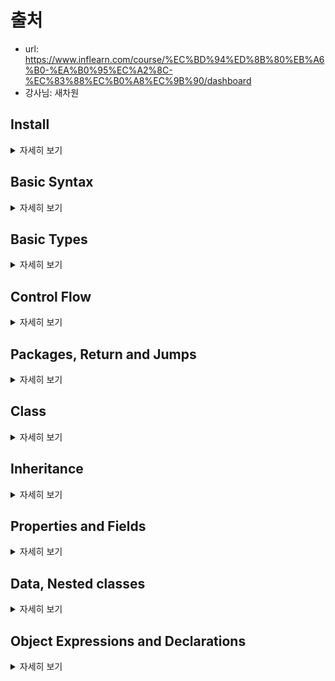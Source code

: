 
# 출처 
- url: https://www.inflearn.com/course/%EC%BD%94%ED%8B%80%EB%A6%B0-%EA%B0%95%EC%A2%8C-%EC%83%88%EC%B0%A8%EC%9B%90/dashboard
- 강사님: 새차원

## Install

<details><summary>자세히 보기</summary>

### 코틀린 설치 (Mac OS)
- brew install adoptopenjdk8
- brew install kotlin

</details>

## Basic Syntax

<details><summary>자세히 보기</summary>

### 패키지 정의
- 패키지 정의는 파일 최상단에 위치
- 디렉터리와 패키지를 일치시키지 않아도 됨 
```kotlin
package my.demo

import java.util.*

//..
```

### 함수 정의
- 함수는 fun 키워드로 정의
```kotlin
fun sum(a: Int, b: Int): Int {
    return a+b
}
```

- 함수 몸체가 식(Expression)인 경우 return 생략 가능
- 이런 경우 return type이 추론됨
```kotlin
fun sum(a: Int, b: Int) = a+b
```

- 리턴 할 값이 없는 경우 Unit(Object)으로 리턴 함 
- Unit는 Java에서 void 리턴 역할
```kotlin
fun printKotlin(): Unit {
    println("hello Kotlin")
}
``` 
- Unit은 생략 가능
```kotlin
fun printKotlin() {
    println("hello Kotlin")
}
```

### 지역 변수 정의 
- val: 읽기 전용 변수
- 값의 할당이 1회만 가능, Java의 final과 유사
```kotlin
val a: Int = 1 // 즉시 할당
val b = 2 // `int` type 추론
val c: Int // 컴파일 오류, 초기화가 필요함
c = 3 // 컴파일 오류, 읽기 전용
```

- var: Mutable 변수
```kotlin
var x = 5
x += 1 
```

### 주석
- Java와 Javascript와 동일함
- //: 한 줄 주석
- /* */.: 여러 줄 주석 (block comment)
- block comment가 Java와 다르게 중첩 허용됨 
```kotlin
// 한줄 주석
/* 여러 줄 
주석 */
 
/* block comment가 
    /* 중첩도 가능 */
 */
```

### 문자열 템플릿
- String Interpolation (문자열 보간법) 
```kotlin
var a = 1
// simple name in template:
val s1 = "a is $a"

a = 2
// arbitrary expression in template:
val s2 = "${s1.replace("is", "was")}, but now is $a"
```

### 조건문 
```kotlin
fun maxOf(a: Int, b: Int): Int {
    if (a>b) {
        return a
    } else {
        return b
    }
}
```
- 조건식으로 사용가능
```kotlin
fun maxOf(a: Int, b: Int) = if(a>b) a else b
```

### nullable
- 값이 null일 수 있는 경우 타입에 nullable 마크를 명시 해야 함 
```kotlin
fun parseInt(str: String): Int? {
    //정수가 아닌 경우 null을 리턴
}
```
- nullable 타입의 변수를 접근 할 때는 반드시 null 체크를 해야 함
- 그렇지 않으면 컴파일 오류가 발생 됨
```kotlin
fun printProduct(arg1: String, arg2: String) {
    val x: Int? = parseInt(arg1)
    val y: Int? = parseInt(arg2)
    
    if ( x != null && y != null) {
        println(x * y)
    } else {
        println("either '$arg1' or '$arg2' is not a number")
    }
}
```

### 자동 타입 변환
- 타입 체크만 해도 자동으로 타입 변환이 됨
```kotlin
fun getStringLength(obj: Any): Int? {
    if (obj is String) {
        return obj.length
    }
    
    return null
}
```

### while loop
```kotlin
val items = listOf("apple", "banana", "kiwi")
var index = 0
while (index < items.size) {
    println("item at $index is ${items[index]}")
    index++
}
```

### when expression
```kotlin
fun describe(obj: Any): String = 
    when (obj) {
        1 -> "One"
        "Hello" -> "Greeting"
        is Long -> "Long"
        !is String -> "Not a String"
        else -> "Unknown"
    }
```

### ranges
- In 연산자를 이용해서 숫자 범위를 체크 가능
```kotlin
val x = 3
if (x in 1..10) {
    println("fits in range")
}
```
- range를 이용한 for loop
```kotlin
for (x in 1..5) {
    print(x)
}
```

### collections
- 컬렉션도 in으로 loop 가능
```kotlin
val items = listOf("apple", "banana", "kiwi")
for (item in items) {
    println(item)
}
```
- in으로 해당 값이 collection에 포함되는지 체크 가능
```kotlin
val items = setOf("apple", "banana", "kiwi")
when {
    "orance" in items -> println("juicy")
    "apple" in items -> println("apple is fine too")
}
```

- 람다식을 이용해서 컬렉션에 filter, map 등의 연산 가능
```kotlin
val fruits = listOf("banana", "avocade", "apple", "kiwi")
fruits
    .filter{ it.startsWith("a")}
    .sortedBy{ it }
    .map {it.toUpperCase() }
    .forEach { println(it) }
```


</details>

## Basic Types

<details><summary>자세히 보기</summary>

### 기본 타입 
- 코틀린에서 모든 것은 객체임
- 모든 것에 멤버 함수나 프로퍼티를 호출 가능하다는 의미이다. 

### 숫자 (Numbers)
- Java의 숫자형과 거의 비슷하게 처리
- Kotlin에서 Number는 클래스임, java의 primitive type에 직접 접근 할 수 없음
- Java에서 숫자형이던 char가 kotlin에서는 숫자 형이 아님 

### 리터럴 (Literal)
- 10진수: 123 (Int, Short)
- Long: 123L
- Double: 123.5, 123.5e10
- Float: 123.5f
- 2진수: 0b00001011
- 8진수: 미지원 ( Java: int I = 017; )
- 16진수: 0x0F

### Underscores in numeric literal (since 1.1)
```kotlin
val oneMilion = 1_000_000
val creditCardNumber = 1234_5678_9012_3456L
val socialSecurityNumber = 999_99_9999L
val hexBytes = 0xFF_EC_DE_5E
val bytes = 0b11010010_01101001_10010100_10010010
```

### Representation
- Java 플랫폼에서 숫자형은 JVM primitive type으로 저장됨
- Nullable이나 제네릭의 경우에는 박싱됨
- 박싱된 경우 identity를 유지 하지 않음
```kotlin
// JVM primitive
val a: Int = 100
print(a === a) // Prints 'true'

// Boxed
val boxedA: Int? = a
val anotherBoxedA: Int? = a
println("==: ${boxedA == anotherBoxedA}") // Prints 'true'
println("===: ${boxedA === anotherBoxedA}") // Prints 'true'
```

### Explicit Conversions
- 작은 타입은 큰 타입의 하위 타입이 아님, 즉 작은 타입에서 큰 타입으로의 대입이 안됨 
```kotlin
val a: Int = 1 // A boxed Int
// val b: Long = a // 오류 
val b: Long = a.toLong()
// println(a == b) // 오류
```

- 명시적으로 변환을 해주어야 함 
```kotlin
val i: Int = b.toInt() // OK 
```
```
toByte(): Byte
toShort(): Short
toInt(): Int
toLong(): Long
toFloat(): Float
toDouble(): Double
toChar(): Char
```

### 문자 (Characters)
- Char는 숫자로 취급 되지 않음
```kotlin
fun check(c: Char) {
    if ( c == 1) { /* ... */ } // ERROR
}

fun check(c: Char) {
    if (c == 'a') { /* ... */ } // OK
}

print('0'.toInt()) // print 48
```

### 배열 
- 배열은 Array 클래스로 표현됨
- get, set ([] 연산자 오버로딩됨)
- size 등 유용한 멤버 함수 포함 
```kotlin
var array: Array<String> = arrayOf("코틀린", "강좌")
println(array.get(0))
println(array[0])
println(array.size)
``` 

### 배열 생성 
- Array의 팩토리 함수를 이용
- arrayOf() 등의 라이브러리 함수 이용 
```kotlin
val b = Array(5, {i -> i.toString() })

val a = arrayOf("0", "1", "2", "3", "4")
```

### 특별한 Array 클래스 
- Primitive 타입의 박싱 오버헤드를 없애기 위한 배열
- IntArray, ShortArray, IntArray
- Array를 상속한 클래스들은 아니지만, Array와 같은 메소드와 프로퍼티를 가짐
- size등 유용한 맴버 함수 포함 
```kotlin
val x: IntArray = intArrayOf(1, 2, 3)
x[0] = 7
println(x.get(0))
println(x[0])
println(x.size)
```

### 문자열
- 문자열은 String 클래스로 표현
- String은 characters로 구성됨
- s[i] 와 같은 방식으로 접근 가능 (immutable이므로 변경 불가)
```kotlin
var x: String = "Kotlin"
println(x.get(0))
println(x[0])
println(x.length)

for (c in x) {
    println(c)
}
```

### 문자열 리터럴
- escaped string ("Kotlin")
  - 전통적인 방식으로 Java String과 거의 비슷
  - Backslash를 사용하여 escaping 처리
- raw string ("""Kotlin"")
  - escaping 처리 필요 없음
  - 개행 이나 어떠한 문자 포함 가능
```kotlin
val s = "Hello, world!\n"

val s = """
"'이것은 코틀린의
 raw String
입니다.'"
"""
```

</details>

## Control Flow

<details><summary>자세히 보기</summary>

### if else 문
- Java와 거의 유사함
```kotlin
//Traditional usage
var max = a
if (a < b) max = b
```
```kotlin
var max: Int
if (a > b) {
    max = a
} else {
    max = b
}
```

- If문이 식으로 사용되는 경우 값을 반환함
- If식의 경우 반드시 else를 동반해야 함
```kotlin
val max = if (a > b) a else b 
```

- If식의 branches들이 블록을 가질 수 있음 {...}
- 블록의 마지막 구문이 반환 값이 됨 
```kotlin
val max = if (a>b) {
    print("Choose a")
    a
} else {
    print("Choose b")
    b
}
```

- 삼항연산자(ternary)가 없음
  - If문이 삼항연산자 역할을 잘 해내기 때문에 

### when
- when 문은 C 계열 언어의 switch문을 대체함
- when 문은 각각의 branches의 조건문이 만족 할 때 까지 위에서 부터 순차적으로 인자를 비교함 
```kotlin
when (x) {
  1 -> print("x == 1")
  2 -> print("x == 2")
  else -> { // Note the block
      print("x is neither 1 nor 2")
  }
}
``` 
- when문이 식으로 사용된 경우에는 조건을 만족하는 branch의 값이 전체 식의 결과 값이 됨
- else의 경우 다른 branch들의 조건이 만족되지 않을 때 수행 됨
- when이 식으로 사용된 경우 else문이 필수임
- when이 식으로 사용된 경우 컴파일러가 else문이 없어도 된다는 것을 입증할 수 있는 경우에는 else를 생략가능
```kotlin
var res = when (x) {
  100 -> "A"
  90 -> "B"
  80 -> "C"
  else -> "F"
}
```
```kotlin
var res = when (x) { // boolean인 경우 true or false이므로 else가 없어도 됨 
  true -> "맞다"
  false -> "틀리다"
}
```
- 여러 조건들이 같은 방식으로 처리될 수 있는 경우, branch의 조건문에 콤마를 (,) 사용하여 표기하면 됨
```kotlin
when (x) {
  0,1 -> print("x==0 or x==1")
  else -> print("otherwise")
}
```
- Branch의 조건문에 함수나 식을 사용할 수 있음 
```kotlin
when (x) {
  parseInt(x) -> print("s encodes x")
  1 + 3 -> print("4")
  else -> print("s does not encode x")
}
```

- range나 collection에 in이나 !in으로 범위 등을 검사 할 수 있음 
```kotlin
val validNumbers = listOf(3,6,9)
when (x) {
  in validNumbers -> print("x is valid")
  in 1..10 -> print("x is in the range")
  !in 10..20 -> print("x is outside the range")
  else -> print("none of the above")
}
```

- is나 !is를 이용하여 타입도 검사 할 수 있음
  - 이 때 스마트 캐스트가 적용됨
```kotlin
fun hasPrefix(x: Any) = when(x) {
  is String -> x.startsWith("prefix")
  else -> false
}
```

- when은 if-else if 체인을 대체할 수 있음
- when에 인자를 입력하지 않으면, 논리연산 으로 처리됨 
```kotlin
when {
  x.isOdd() -> print("x is odd")
  x.isEven() -> print("x is even")
  else -> print("x is funny")
}
```


### For Loops
- for문은 iterator을 제공하는 모든 것을 반복할 수 있음
```kotlin
for (item in collection)
    print(item)
```

- for문의 Body가 블록이 올 수도 있음
```kotlin
for (item in collection) {
  print(item.id)
  print(item.name)
}
```

- For문을 지원하는 iterator의 조건
  - 멤버함수나 확장 함수 중에
    - iterator()를 반환 하는 것이 있는 경우
    - next()를 가지는 경우
    - hasNext(): Bollean를 가지는 경우
    - 함수는 위의 3개를 operator로 표기 되어야 For문을 지원한다. 
```kotlin
val myData = MyData()
for (item in myData) {
    print(item)
}
```
```kotlin
class MyData {
    operator fun iterator(): MyIterator {
        return MyIterator()
    }
}
```
```kotlin
class MyIterator {
  val data = listOf(1,2,3,4,5)
  val idx = 0
  operator fun hasNext(): Boolean {
      return data.size > idx
  }
  
  operator fun next(): Int {
      return data[idx++]
  }
}
```

- 배열이나 리스트를 반복할 때, index를 이용하고 싶다면 indices를 이용하면 됨
```kotlin
val array = arrayOf("가","나","다")
for (i in array.indices) {
    println("$i: ${array[i]}")
}
```
- Index를 이용하고 싶을 때, withIndex()를 이용할 수도 있음
```kotlin
val array = arrayOf("가","나","다")
for ((index, value) in array.withIndex()) {
    println("$index: ${value}")
}
```

### While Loops
- while, do-while문은 java와 거의 같음
- do-while문에서 body의 지역변수를 do-while문의 조건문이 참조 할 수 있음
```kotlin
while (x>) {
    x--
}
```
```kotlin
do {
    val y = retrieveData()
} while ( y != null) // y is visible here!
```




</details>

## Packages, Return and Jumps

<details><summary>자세히 보기</summary>

### Package

- 소스 파일은 패키지 선언으로 시작 됨 
- 모든 콘텐츠(클래스, 함수, ...)는 패키지에 포함 됨
- 패키지를 명세하지 않으면 이름이 없는 기본 패키지에 포함됨 
```kotlin
package foo.bar

fun baz() {}

class Goo {}

fun main(args: Array<String>) {
  foo.bar.baz()
  foo.bar.Goo()
}
```

### 기본 패키지 
- 기본으로 import되는 package가 있음
- 플랫폼 별로 import되는 package도 다른 부분도 있음
```
kotlin.*
kotlin.annotation.*
kotlin.collections.*
kotlin.comparisons.* (since 1.1)
kotlin.io.*
kotlin.ranges.*
kotlin.sequences.*
kotlin.text.*
```
```
JVM:
  java.lang.*
  kotlin.jvm.*
JS:
  kotlin.js.*
```

### Imports
- 기본으로 포함되는 패키지 외에도, 필요한 package들을 직접 import 할 수 있음
```kotlin
// Bar 1개만 import함
import foo.Bar

// 'foo' 패키지에 모든 것을 import함
import foo.*

// foo.Bar
// bar.Bar 이름이 충돌 나는 경우 `as` 키워드로 로컬 리네임 가능
import bar.Bar as bBar
```

### Return and Jumps
- 3가지 Jump 표현식
  - return: 함수나 익명 함수에서 반환
  - break: 루프를 종료 시킴
  - continue: 루프의 다음 단계로 진행
```kotlin
fun sum(a: Int, b: Int): Int {
  println("a: $a, b: $b")
  return a+b
}
```
```kotlin
for (x in 1..10) {
  if(x>2) {
      break
  }
  println("x: $x")
}
```
```kotlin
for (x in 1..10) {
  if ( x < 2) {
      continue
  }
  println("x: $x")
}
```

### Label로 Break and Continue
- 레이블 표현: Label@, abc@, fooBar@
  - 식별자 + @ 형태로 사용 

```kotlin
labelDefinition
(used by prefixUnaryOperation, annotatedLambda)
    : LabelName ++ "@"
;
```
```kotlin
loop@ for (i in 1..10) {
  println("--- i: $i ---")
  
  for (j in 1..10) {
    println("j: $j")
    if (i+j > 12) {
        break@loop   
    }
  }
}
```
```kotlin
loop@ for (i in 1..10) {
  println("--- i: $i ---")
  
  for (j in 1..10) {
    if (j < 2) {
        continue@loop
    }
    println("j: $j")
  }
}
```

### Label로 Return
- 코틀린에서 중첩 될 수 있는 요소들
  - 함수 리터럴 (function literals)
  - 지역함수 (local function)
  - 객체 표현식 (object expression)
  - 함수 (functions)
```kotlin
fun foo() {
  var ints = listOf(0,1,2,3)
  
  ints.forEach(fun(value: Int) {
    if (value == 1) return
    print(value)
  })
  print("End")
}
```

### 람다식에서 return 할 때 주의 사항
- 람다식에서 return시 nearest enclosing 함수가 return됨
- 람다식에 대해서만 return 하려면 label을 이용해야 함
```kotlin
fun foo() {
  var ints = listOf(0,1,2,3)
  
  ints.forEach {
    if (it == 1) return
    print(it)
  }
  print("End")
}
```

```kotlin
fun foo3() {
  var ints = listOf(0,1,2,3)
  ints.forEach label@ {
    if (it == 1) return@label
    print(it)
  }
  print("End")
}
```

### 암시적 레이블
- 람다식에서만 return 하는 경우 label을 이용해서 return 해야 함
- 직접 label을 사용하는 것 보다 암시적 레이블이 편리함
- 암시적 레이블은 람다가 사용된 함수의 이름과 동일함 
```kotlin
fun foo4() {
  var ints = listOf(0,1,2,3)
  ints.forEach {
    if(it==1) return@forEach
    print(it)
  }
  print("End")
}
```

### 레이블 return시 값을 반환할 경우
- return@label 1 형태로 사용
- return + @label + 값 
```kotlin
fun foo(): List<String> {
  var ints = listOf(0,1,2,3)
  var result = ints.map {
    if (it == 0) {
        return@map "zero" // return at named label
    }
    "number $it" // expression returned from lambda
  }
  return result
}
```


</details>

## Class

<details><summary>자세히 보기</summary>

### 클래스
- 클래스는 class 키워드로 선언함
  - 클래스 이름
  - 클래스 헤더 (형식 매개변수, 기본 생성자 등)
  - 클래스 바디 (중괄호 { })
```kotlin
class Invoice(data: Int) {
}
```

- 헤더와 바디는 옵션이고, 바디가 없으면 {} 도 생략 가능
```kotlin
class Empty
```

### 기본 생성자 
- 클래스 별로 1개만 가질 수 있음
- 클래스 헤더의 일부
- 클래스 이름 뒤에 작성
```kotlin
class Person constructor(firstName: String) {
}
```

- 어노테이션이나 접근지정자가 없을 때는, 기본생성자의 construct 키워드를 생략가능 
```kotlin
class Person(firstName: String) {
}
```

- 기본생성자는 코드를 가질 수 없음
  - 초기화는 초기화(init) 블록 안에서 작성해야 함
  - 초기화 블록은 init 키워드로 작성
- 기본생성자의 파라미터는 init 블록 안에서 사용 가능함
```kotlin
class Customer(name: String) {
    init {
        logger.info("Customer initialized with value ${name}")
    }
}
```

- 기본 생성자의 파라미터는 프로퍼티 초기화 선언에도 사용 가능
```kotlin
class Customer(name: String) {
    val customerKey = name.toUpperCase()
}
```

- 프로퍼티 선언 및 초기화는 기본생성자에서 간결한 구문으로 사용 가능 
```kotlin
class Person(val firstname: String, val lastName: String) {
    //...
}
```

- 기본 생성자에 어노테이션 접근지정자 등이 있는 경우 constructor 키워드가 필요함
```kotlin
class Customer public @Inject constructor(name: String) { ... }
```

### 보조 생성자
- 클래스 별로 여러 개를 가질 수 있음
- constructor 키워드로 선언
```kotlin
class Person {
    constructor(parent: Person) {
        parent.children.add(this)
    }
}
``` 
- 클래스가 기본생성자를 가지고 있다면, 각각의 보조생성자들은 기본 생성자를 직접 or 간접적으로 위임해 주어야 함
- this 키워드를 이용
  - 직접적: 기본생성자에 위임
  - 간접적: 다른 보조 생성자에 위임
```kotlin
class Person(val name: String) {
    constructor(name: String, parent: Person): this(name) {
        //...
    }
  
    constructor() :this("홍길동", Person()) {
        //...
    }
}
```

### 생성된(generated) 기본생성자
- 클래스에 기본 생성자 or 보조 생성자를 선언하지 않으면, 생성된 기본 생성자가 만들어짐
- generated primary constructor
  - 매개변수가 없음
  - 가시성이 public임
- 만약 생성된 기본 생성자의 가시성이 public이 아니어야 한다면, 다른 가시성을 가진 빈 기본 생성자를 선언 해야 함 
```kotlin
class DontCreateMe private constructor() {
    
}
```

### 인스턴스 생성
- 코를린은 new 키워드가 없음
- 객체를 생성하려면 생성자를 일반 함수처럼 호출 하면 됨
```kotlin
val invoice = Invoice()

val customer = Customer("Joe Smith")
```

- 클래스 맵버
  - 클래스는 아래의 것들을 포함할 수 있음
  - Constructors and initializer blocks
  - Functions
  - Properties
  - Nested and Inner Classes
  - Object Declarations
  
</details>

## Inheritance

<details><summary>자세히 보기</summary>

### 상속
- 코틀린의 최상위 클래스는 Any임
- 클래스에 상위타입을 선언하지 않으면 Any가 상속됨
```kotlin
class Example1 // 암시적인 Any 상속
class Example2: Any() // 명시적인 Any 상속
```

- Any는 java.lang.Object와는 다른 클래스임
  - equals(), hashCode(), toString() 만 있음
```kotlin
package kotlin
public open class Any {
    public open operator fun equals(other: Any?): Boolean
    public open fun hashCode(): Int
    public open fun toString(): String
}
```

- 명시적으로 상위타입을 선언하려면,
- 클래스헤더의 콜론(:) 뒤에 상위타입을 선언하면 됨
```kotlin
open class Base(p: Int)

class Derived(p: Int) : Base(p)
```
- 파생 클래스에 기본 생성자가 있으면,
  - 파생 클래스의 기본생성자에서 상위타입의 생성자를 호출에서 초기화할 수 있음 

- 파생 클래스에 기본 생성자가 없으면 
  - 각각의 보조 생성자에서 상위타입을 super 키워드를 이용해서 초기화 해주어야 함
  - or 다른 생성자에게 상위 타입을 초기화 할 수 있게 위임 해주어야 함
```kotlin
class MyView: View {
    constructor() : super(1)
    constructor(ctx: Int): this()
    constructor(ctx: INt, attrs: Int) super(ctx, attrs)
}
```

- open 어노테이션은 Java의 final과 반대임
- open class는 다른 클래스가 상속할 수 있음
- 기본적으로 코틀린의 모든 class는 final임
- 이유는: Effective Java, Item 17: Design and document for inheritence or else prohibit it.
```kotlin
open class Base(p: Int)

class Derived(p: Int): Base(p)
```

### 메소드 오버라이딩
- 오버라이딩 될 메소드
  - open 어노테이션이 요구됨
- 오버라이딩 된 메소드
  - override 어노테이션이 요구됨 
```kotlin
open class Base {
    open fun v() {}
    fun nv() {}
}

class Derived(): Base() {
    override fun v() {}
}
```

### 프로퍼티 오버라이딩
- 메소드 오버라이딩과 유사한 방식으로 오버라이딩 가능
```kotlin
open class Foo {
    open val x: Int get {...}
}

class Bar1: Foo() {
    override val x: Int = ...
}
```

### 오버라이딩 규칙
- 같은 멤버에 대한 중복된 구현을 상속 받은 경우, 상속 받은 클래스는 해당 멤버를 오버라이딩 하고 자첵 구현을 제공 해야 함
- super + <클래스명>을 통해서 상위 클래스를 호출 할 수 있음

```kotlin
open class A {
  open fun f() { print("A")}
  fun a() {print("a")}
}

interface B {
  fun f() { print("B")}
  fun b() { print("b")}
}

class C(): A(), B {
  override fun f() {
    super<A>.f() // call to A.f()
    super<B>.f() // call to B.f()
  }
}
```

### 추상 클래스
- abstract 멤버는 구현이 없음
- abstract 클래스나 멤버는 open이 필요 없음
```kotlin
abstract class AbsClass {
    abstract fun f()
}

class MyClass(): AbsClass() {
    override fun f() { /* 구현 */ }
}
```

</details>

## Properties and Fields

<details><summary>자세히 보기</summary>

### 프로퍼티 선언
- 코틀린 클래스는 프로퍼티를 가질 수 있음 
  - var (mutable) / val (read-only)
```kotlin
class Address {
    var name: String = "Kotlin"
    val city: String = "Seoul"
}
```

- 프로퍼티 사용은 자바의 필드를 사용하듯이 하면 됨
```kotlin
fun copyAddress(address: Address): Address {
  val result = Address()
  result.name = address.name
  // ...
  return result 
}
```

### 프로퍼티 문법
- 전체 문법
```
var <propertyName>[: <PropertyType>] [=<property_initializer>]
  [<getter>]
  [<setter>]
```

- 옵션 (생략가능)
  - PropertyType
    - property_initializer에서 타입을 추론 가능한 경우 생략가능
  - property_initializer
  - getter
  - setter

### 프로퍼티 예제
- 두 코드는 거의 같음
```kotlin
class Address {
    var name = "Kotlin"
}
class Address2 {
    var name: String = "Kotlin"
        get() {
            return field
        }
        set(value) {
            field = value
        }
}
```

- var(mutable) 프로퍼티
```kotlin
class Address {
    // default getter와 setter
    // 타입은 Int
    var initialized = 1
  
    // error: 오류 발생
    // default getter와 setter를 사용한 경우
    // 명시적인 초기화가 필요함
    var allByDefault: Int?
}
```

- val(read-only) 프로퍼티
  - var대신 val 키워드 사용
  - setter가 없음
```kotlin
class Address {
    //default getter
    //타입은 Int
    val initialized = 1
  
    //error: 오류 발생
    //default getter
    //명시적인 초기화가 필요함
    val allByDefault: Int?
}
```

### Custom accessors (getter, setter)
- custom accessor는 프로퍼티 선언 내부에, 일반 함수 처럼 선언 할 수 있음
- getter
```kotlin
val isEmpty: Boolean
    get() = this.size == 0
```
- setter
  - 관습적으로 setter의 파라미터의 이름은 value임 (변경가능)
```kotlin
var stringRepresentation: String
    get() = this.toString()
    set(value) {
        setDataFromString(value)
    }
```

### 타입생략
- 코틀린 1.1 부터는 getter를 통해 타입을 추론 할 수 있는 경우, 프로퍼티의 타입을 생략 할 수 있음
```kotlin
val isEmpty: Boolean
    get() = this.size == 0 // has type Boolean
```
```kotlin
val isEmpty
  get() = this.size == 0 // has type Boolean
```

### 프로퍼티
- accessor에 가시성 변경이 필요하거나
- accessor에 어노테이션이 필요한 경우
- 기본 accessor의 수정 없이 body없는 accessor를 통해 정의 가능
```kotlin
var setterVisibility: String = "abc"
    private set
var setterWithAnnotation: Any? = null
    @Inject set // annotate the setter with Inject
```
- Body를 작성해 주어도 됨
```kotlin
var setterVisibility: String = "abc"
    private set(value) {
        field = value 
    }
```

### Backing Fields
- 코틀린 클래스는 field를 가질 수 없음
- 'field'라는 식별자를 통해 접근할 수 있는, automatic backing field를 제공함
- field는 프로퍼티의 accessor에서만 사용 가능 함 
```kotlin
// the initializer value is written directly
// to the backing field
var counter = 0
    set(value) {
        if (value >= 0) field = value 
    }
```

### Backing Fields 생성 조건
- accessor중 1개라도 기본 구현을 사용하는 경우
- custom accessor에서 field 식별자를 참조하느 경우
```kotlin
// the initializer value is written directly to the backing field
var counter = 0
    set(value) {
        if(value >= 0) field = value
    }
```

- 아래의 경우는 bakcing field를 생성하지 않음
```kotlin
val isEmpty: Boolean
    get = this.size == 0
```

### Backing Properties
- "implicit backing field" 방식이 맞지 않는 경우에는
- "backing property"를 이용할 수도 있음
```kotlin
private var _table: Map<String, Int> ? = null
public val table: Map<String, Int>
    get() {
        if (_table == null) {
            _tabel = HashMap()
        }
        return _table ?: throw AssertionError("null ")
    }
```

### Compile-Time Constants
- const modifier를 이용하면 컴파일 타임 상수를 만들 수 있음
  - 이런 프로퍼티는 어노테이션 에서도 사용 가능함
- 조건
  - Top-Level 이거나
  - object의 멤버이거나
  - String이나 프리미티브 타입으로 초기화된 경우
```kotlin
const val SUBSYSTEM_DEPRECATED: String = "This subsystem is deprecated"

@Deprecated(SUBSYSTEM_DEPRECATED)
fun foo() {...}
```

### Late-Initialized Properties
- 일반적으로 프로퍼티는 non-null 타입으로 선언됨
- 간혹 non-null 타입 프로퍼티를 사용하고 싶지만, 생성자에서 초기화를 해줄 수 없는 경우가 있음
  - Dependency injection
  - Butter knife
  - Unit test의 setup 메소드
```kotlin
public class MyTest {
    lateinit var subject: TestSubject
    
    @SetUp fun setup() {
        subjet = TestSubject()
    }
  
    @Test fun test() {
        subject.method() // dereference directly
    }
}
```
- 객체가 constructor에서는 할당 되지 못하지만
- 여전히 non-null타입으로 사용하고 싶은 경우
- Lateinit modifier를 사용가능
- 조건
  - 클래스의 바디에서 선언된 프로퍼티만 가능
  - 기본생성자에서 선언된 프로퍼티는 안 됨
  - var 프로퍼티만 가능
  - custom accessor이 없어야 함
  - non-null 타입이어야 함
  - 프리미티브 타입이면 안됨
- lateinit 프로퍼티가 초기화 되기 전에 접근되면, 오류가 발생됨
  - kotlin.UninitializedPropertyAccessException: lateinit property tet has not been initialized



</details>

## Data, Nested classes

<details><summary>자세히 보기</summary>

### Data 클래스
- 용도: 데이터는 보유하지만 아무것도 하지 않는 클래스
- 코틀린에서는 data class 제공 
```kotlin
data class User(val name: String, val age: Int)
```

- 기본 생성자에서 선언된 속성을 통해, 아래의 기능들을 컴파일러가 자동으로 생성해 줌
  - equals()
  - hashCode()
  - copy()
  - toString() of the form "User(name=John, age=42)",
  - componentN() functions
- 명시적으로 정의해주는 경우에는, 컴파일러가 자동으로 생성해 주지 않음

- 의미 있는 Data 클래스의 조건
  - 기본 생성자에 1개 이상의 파라미터
  - 기본생성자의 파라미터가 var, val로 선언
  - Data 클래스는 abstract, open, sealed, inner가 안됨
- 1.1이후에 바뀐점
  - Data 클래스 interface구현 가능
  - Sealed class 상속 가능 

### 기본 값
- Jvm에서 파라미터 없는 생성자가 필요한 경우
- 모든 프로퍼티에 기본 값을 설정해 주면 됨
```kotlin
data class user(val name: String = "", val age: Int = 0)
```
```kotlin
val exam_0 = User()
val exam_1 = User("Kotlin")
val exam_2 = User("Kotlin", 113)
val exam_3 = User(age=113)
val exam_4 = User(name="Kotlin", age = 113)
```

### 복사
- 객체의 기존 값들은 유지하고, 일부 값만 고쳐서 새로운 객체를 만들고 싶은 경우
- Data 클래스에 컴파일러가 copy를 만들어 주기 때문에 바로 copy를 호출해서 사용하면 됨
```kotlin
fun copy(name: String = this.name, age:Int = this.age) = User(name,age)
```
```kotlin
val jack = User(name = "Jack", age = 1)
val olderJack = jack.copy(age = 2)
```

### Destructing Declarations
- data 클래스는 Destructing Declarations을 사용 가능함
- 컴파일러가 componentN 함수를 자동으로 만들어 주기 때문

```kotlin
val jane = User("Jane", 35)
val (name, age) = jane
println("$name, $age years of age")
// prints "Jane, 35 years of age"
```

### Standard Data Classes
- 스캔다드 라이브러리에서 제공하는 data 클래스도 있음
  - Pair
  - Triple
- 물론 가독성을 위해서는 프로퍼티에 의미 있는 이름을 제공하는 클래스가 최고임
```kotlin
val jane = User("Jane", 35)
println(jane) // User(name=Jane, age=35)

val pair = Pair("Jane", 35)
println(pair) // (Jane, 35)
```

### 중첩 클래스 (Nested Classes)
- 클래스는 다른 클래스에 중첩될 수 있음 
```kotlin
class Outer {
  private val bar: Int = 1
    
  class Nest {
      fun foo() = 2
  }
}

val demo = Outer.Nested().foo() // == 2
```

### 내부 클래스 (Inner Class)
- 클래스에 inner를 표기하면 바깥쪽 클래스의 멤버에 접근 할 수 있음 
```kotlin
class Outer {
  private val bar: Int = 1
  inner class Inner {
      fun foo() = bar
  }
}

val demo = Outer().inner().foo() // == 1
```

### 익명 내부 클래스 (Anonymous inner classes)
- 객체 표현식 (object expression)을 이용해서 익명 내부 클래스의 인스턴스를 생성할 수 있음
```kotlin
mSearchEditText.setOnClickListener(object : View.OnClickListener {
    override fun onClick(v: View?) { // ...
        
    }
})
```
- Functional java interface인 경우에는 접두어에 인터페이스 이름을 사용해서 람다식으로 표현할 수도 있음
```kotlin
mSearchEditText.setOnClickListener( View.OnClickListener {
    v -> // ...
})
```

</details>

## Object Expressions and Declarations

<details><summary>자세히 보기</summary>

- Object 용도
  - 어떤 class에서 조금 변경된 객체를 생성 할 때
  - 새로운 subclass의 명시적인 선언 없이 객체 생성
- Object Expressions
  - Java익명 객체
- Object Declarations
  - 싱글턴
- Companion Object
  - 싱글턴 + Class method (static)

### 객체 표현식
- Java에서는 익명 내부 클래슬르 사용해서 처리했음
- Kotlin에서는 Object Expressions을 이용

**자바 코드 예시**  
```java
btn.setOnClickListener(new OnClickListener() {
   public void onClick(View v) {
       
   } 
});
```

### 객체 표현식 문법
- 어떤 클래스를 상속 받은 익명 객체를 생성 
```kotlin
window.addMouseListener(object: MouseAdapter() {
    override fun mouseClicked(e: MouseEvent) { } 
    override fun mouseEntered(e: MouseEvent) { }
})
```

### 객체 표현식 상속
- 슈퍼타입의 생성자가 있는 경우, 반드시 값을 전달 해 주어야 함
- 슈퍼타입이 여러 개 있는 경우 ':' 콜론 뒤에, ','콤마로 구분해서 명시해주면 됨
```kotlin
open class A(x: Int) {
    public open val y: Int = x
}

interface B {...}

val ab: A = object : A(1), B {
    override val y = 15
}
```

### 객체 표현식 상속 없는 경우
- 특별히 상속 받을 supertypes 가 없는 경우, 간단하게 작성 가능
```kotlin
val adHoc = object {
    var x: Int = 0
    var y: Int = 0
}
print(adHoc.x + adHoc.y)
```

### 객체 표현식 제약 사항
- 익명 객체가 local이나 private으로 선언 될 때만 type으로 사용 될 수 있음
- 익명 객체가 public function이나 public property에서 리턴 되는 경우, 익명 객체의 슈퍼 타입으로 동작됨, 이런 경우 익명 객체에 추가된 멤버에 접근이 불가능함 
```kotlin
class C {
    private fun foo() = object { val x : String = "x" }
    fun publicFoo() = object { val x : String = "X" }
    
    fun bar() {
        val x1 = foo().x // Works
        val x2 = publicFoo().x // ERROR
    }
}
```

### 객체 표현식 특징
- 익명 객체의 코드는 enclosing scope의 변수를 접근 할 수 있음
- Java와는 다르게 final variables 제약 조건이 없음
```kotlin
fun countClicks(window: JComponent) {
  var clickCount = 0
  var enterCount = 0
  window.addMouseListener(object: MouseAdapter() {
      override fun mouseClicked(e: MouseEvent) {
          clickCount++
      }
      override fun mouseEntered(e: MouseEvent) {
          enterCount++
      }
  })
}
```

### 객체 선언 용도 
- 매우 유용한 Singleton 패턴을
- Kotlin에서는 object declarations을 이용해서 만들 수 있음
```kotlin
object DataProviderManater {
    fun registerDataProvider (provider: DataProvider) {
        //...
    }
    val allDataProviders: Collection<DataProvider>
        get() = // ...
}
```

### 객체 선언 문법
- object 키워드 뒤에 항상 이름이 있어야함
- object declaration은 object expression이 아님
- 그래서 할당 구문의 우측에 사용 될 수가 없음
```kotlin
object DataProviderManager {
    fun registerDataProvider(provider: DataProvider) {}
    val allDataProviders: Collection<DataProvider>
}
```

- object declaration의 객체를 참조 하려면, 해당 이름으로 직접 접근하면 됨
```kotlin
DataProviderManager.registerDataProvider(...)
```

- 슈퍼 타입을 가질 수 있음 (상속가능)
```kotlin
object DefaultListener : MouseAdapter() {
  override fun mouseClicked(e: MouseEvent) { }
  override fun mouseEntered(e: MouseEvent) { }
}
```

### 동반자 객체 (Companion Object)
- 클래스 내부의 object declaration은 companion 키워드를 붙일 수 있음
```kotlin
class MyClass {
  campanion object Factory {
      fun create(): MyClass = MyClass()
  }
}
```

- companion object의 멤버는 클래스 이름을 통해서 호출 할 수 있음 
```kotlin
val instance = MyClass.create()
```

- Companion object의 이름은 생략 될 수 있음
- 이런 경우 [class name].Companion 형태로 객체에 접근 가능
```kotlin
class MyClass {
    companion object {
        
    }
}

val x = MyClass.Campanion
```

- campanion object의 멤버가 다른 언어의 static 멤버 처럼 보일 수 있지만 아님
- companion object의 멤버는 실제 객체의 멤버임
- 슈퍼클래스도 가질 수 있는 클래스의 객체임
```kotlin
interface Factory<T> {
  fun create(): T 
}

class MyClass {
  companion object : Factory<MyClass> {
      override fun create(): MyClass = MyClass()
  }
}
```

### object expressions vs object declaration
- object expressions는 즉시 초기화 되고 실행 된다
- object declarations는 나중에 초기화 된다 (최초 접근 시)
- companion object는 클래스가 로드 될 때 초기화 됨, java static initializer와 매칭됨 



</details>